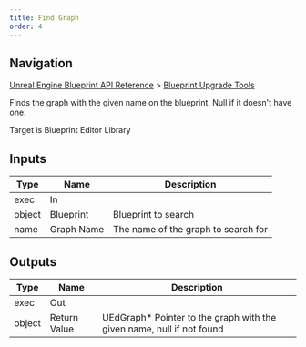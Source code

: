 ```yaml
---
title: Find Graph
order: 4
---
```

## Navigation

[Unreal Engine Blueprint API Reference](https://dev.epicgames.com/documentation/en-us/unreal-engine/BlueprintAPI) > [Blueprint Upgrade Tools](https://dev.epicgames.com/documentation/en-us/unreal-engine/BlueprintAPI/BlueprintUpgradeTools)

Finds the graph with the given name on the blueprint. Null if it doesn't have one.

Target is Blueprint Editor Library

## Inputs

| Type | Name | Description |
| --- | --- | --- |
| exec | In |  |
| object | Blueprint | Blueprint to search |
| name | Graph Name | The name of the graph to search for |

## Outputs

| Type | Name | Description |
| --- | --- | --- |
| exec | Out |  |
| object | Return Value | UEdGraph\* Pointer to the graph with the given name, null if not found |
